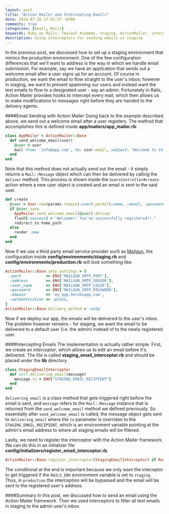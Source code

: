 ```yaml
---
layout: post
title: "Action Mailer and Intercepting Emails"
date: 2014-07-26 17:55:37 -0700
comments: true
categories: [Email, Rails]
keywords: Ruby on Rails, Tealeaf Academy, staging, ActionMailer, interceptor
description: Using interceptors for sending emails in staging
---
```


In the previous post, we discussed how to set up a staging environment that mimics the production environment. One of the few configuration differences that we'll want to address is the way in which we handle email submission. For example, say we have an application that sends out a welcome email after a user signs up for an account. Of course in production, we want the email to flow straight to the user's inbox; however in staging, we want to prevent spamming our users and instead want the test emails to flow to a designated user - say an admin. Fortunately in Rails, Action Mailer provides hooks to intercept every mail, which then allows us to make modifications to messages right before they are handed to the delivery agents.

####Email Sending with Action Mailer
Going back to the example described above, we send out a welcome email after a user registers. The method that accomplishes this is defined inside __app/mailers/app_mailer.rb__:

```ruby Ex1: Welcome Email Method
class AppMailer < ActionMailer::Base
  def send_welcome_email(user)
    @user = user
    mail from: 'info@app.com', to: user.email, subject: "Welcome to this Awesome App!!"
  end
end
```

Note that this method does not actually send out the email - it simply returns a `Mail::Message` object which can then be delivered by calling the `deliver` method. This process is shown inside the `UsersController#create` action where a new user object is created and an email is sent to the said user.


```ruby Ex2: Sending Email Upon Registration
def create
  @user = User.new(params.requie(:user).permit(:name, :email, :password))
  if @user.save
    AppMailer.send_welcome_email(@user).deliver
    flash[:success] = "Welcome!! You've successfully registered!!."
    redirect_to home_path
  else
    render :new
  end
end
```

Now if we use a third party email service provider such as [Mailgun](http://www.mailgun.com/), the configuration inside __config/environments/staging.rb__ and __config/environments/production.rb__ will look something like:

```ruby Ex3: Email Sending Configuraiton for Staging and Production
ActionMailer::Base.smtp_settings = {
  :port           => ENV['MAILGUN_SMTP_PORT'],
  :address        => ENV['MAILGUN_SMTP_SERVER'],
  :user_name      => ENV['MAILGUN_SMTP_LOGIN'],
  :password       => ENV['MAILGUN_SMTP_PASSWORD'],
  :domain         => 'my_app.herokuapp.com',
  :authentication => :plain,
}
ActionMailer::Base.delivery_method = :smtp
```

Now if we deploy our app, the emails will be delivered to the user's inbox. The problem however remains - for staging, we want the email to be delivered to a default user (i.e. the admin) instead of to the newly registered user.

####Intercepting Emails
The implementation is actually rather simple. First, we create an _interceptor_, which allows us to edit an email before it's delivered. The file is called __staging_email_interceptor.rb__ and should be placed under the __lib__ directory.

```ruby Ex4: Staging Email Interceptor
class StagingEmailInterceptor 
  def self.delivering_email(message)
    message.to = ENV["STAGING_EMAIL_RECIPIENT"]
  end
end
```

`delivering_email` is a class method that gets triggered right before the email is sent, and `message` refers to the `Mail::Message` instance that is returned from the `send_welcome_email` method we defined previously. So essentially after `send_welcome_email` is called, the message object gets sent to `delivering_email` where the `to` parameter is overriden to the `STAGING_EMAIL_RECIPIENT`, which is an environment variable pointing at the admin's email address to where all staging emails will be filtered.

Lastly, we need to register the interceptor with the Action Mailer framework. We can do this in an initializer file __config/initializers/register_email_interceptor.rb__. 

```ruby Ex5: Register the Interceptor
ActionMailer::Base.register_interceptor(StagingEmailInterceptor) if Rails.env.staging?
```

The conditional at the end is important because we only want the inteceptor to get triggered if the `RAILS_ENV` environment variable is set to `staging`. Thus, in `production` the interception will be bypassed and the email will be sent to the registered user's address.

####Summary
In this post, we discussed how to send an email using the Action Mailer framework. Then we used interceptors to filter all test emails in staging to the admin user's inbox.

